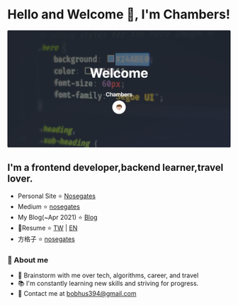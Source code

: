 # Hello and Welcome 👋, I'm Chambers!
![](/readme/cover.png)
## I'm a frontend developer,backend learner,travel lover.
- Personal Site :star: [Nosegates](https://nosegates.com/)
- Medium :star: [nosegates](https://medium.com/nosegates)
- My Blog(~Apr 2021) :star: [Blog](https://connectshark.github.io/)
- 📝Resume :star: [TW](https://cdn.jsdelivr.net/gh/connectshark/resume@latest/%E8%91%89%E6%81%A9%E9%A8%B0resume.pdf) | [EN](https://cdn.jsdelivr.net/gh/connectshark/resume@latest/en-Chambers.pdf)
- 方格子 :star: [nosegates](https://vocus.cc/user/@nosegates)


### 🧐 About me
- 💬 Brainstorm with me over tech, algorithms, career, and travel
- 📚 I'm constantly learning new skills and striving for progress.
- 💌 Contact me at bobhus394@gmail.com

